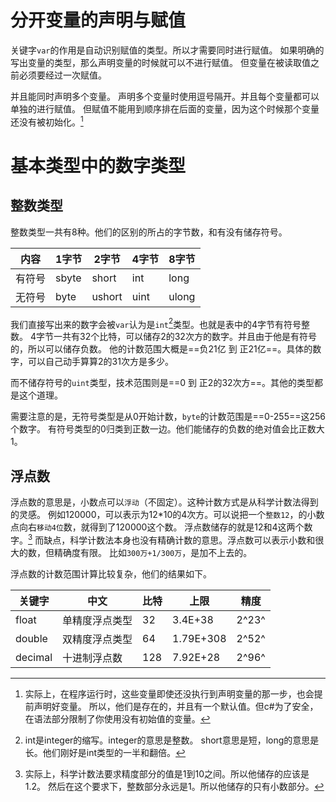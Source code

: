 ﻿# 分开变量的声明与赋值
关键字`var`的作用是自动识别赋值的类型。所以才需要同时进行赋值。
如果明确的写出变量的类型，那么声明变量的时候就可以不进行赋值。
但变量在被读取值之前必须要经过一次赋值。

并且能同时声明多个变量。
声明多个变量时使用逗号隔开。并且每个变量都可以单独的进行赋值。
但赋值不能用到顺序排在后面的变量，因为这个时候那个变量还没有被初始化。[^1]

[^1]:实际上，在程序运行时，这些变量即使还没执行到声明变量的那一步，也会提前声明好变量。
所以，他们是存在的，并且有一个默认值。但c#为了安全，在语法部分限制了你使用没有初始值的变量。

# 基本类型中的数字类型
## 整数类型
整数类型一共有8种。他们的区别的所占的字节数，和有没有储存符号。

内容|1字节|2字节|4字节|8字节
-|-|-|-|-
有符号|sbyte|short|int|long
无符号|byte|ushort|uint|ulong

我们直接写出来的数字会被`var`认为是`int`[^5]类型。也就是表中的4字节有符号整数。
4字节一共有32个比特，可以储存2的32次方的数字。并且由于他是有符号的，所以可以储存负数。
他的计数范围大概是==负21亿 到 正21亿==。具体的数字，可以自己动手算算2的31次方是多少。

而不储存符号的`uint`类型，技术范围则是==0 到 正2的32次方==。其他的类型都是这个道理。


[^5]:int是integer的缩写。integer的意思是整数。
short意思是短，long的意思是长。他们刚好是int类型的一半和翻倍。

需要注意的是，无符号类型是从0开始计数，`byte`的计数范围是==0-255==这256个数字。
有符号类型的0归类到正数一边。他们能储存的负数的绝对值会比正数大1。

## 浮点数
浮点数的意思是，小数点可以`浮动`（不固定）。这种计数方式是从科学计数法得到的灵感。
例如120000，可以表示为12*10的4次方。可以说把一个`整数12`，的小数点向右`移动4位`数，就得到了120000这个数。
浮点数储存的就是12和4这两个数字。[^3]
而缺点，科学计数法本身也没有精确计数的意思。浮点数可以表示小数和很大的数，但精确度有限。
比如`300万+1/300万`，是加不上去的。

浮点数的计数范围计算比较复杂，他们的结果如下。

关键字|中文|比特|上限|精度
-|-|-|-|-
float|单精度浮点类型|32|3.4E+38|2^23^
double|双精度浮点类型|64|1.79E+308|2^52^
decimal|十进制浮点数|128|7.92E+28|2^96^

[^3]:实际上，科学计数法要求精度部分的值是1到10之间。所以他储存的应该是1.2。
然后在这个要求下，整数部分永远是1。所以他储存的只有小数部分。